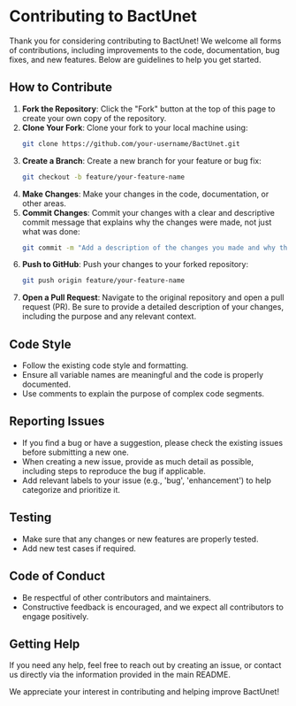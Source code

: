 # Contributing to BactUnet

Thank you for considering contributing to BactUnet! We welcome all forms of contributions, including improvements to the code, documentation, bug fixes, and new features. Below are guidelines to help you get started.

## How to Contribute

1. **Fork the Repository**: Click the "Fork" button at the top of this page to create your own copy of the repository.
2. **Clone Your Fork**: Clone your fork to your local machine using:
   ```bash
   git clone https://github.com/your-username/BactUnet.git
   ```
3. **Create a Branch**: Create a new branch for your feature or bug fix:
   ```bash
   git checkout -b feature/your-feature-name
   ```
4. **Make Changes**: Make your changes in the code, documentation, or other areas.
5. **Commit Changes**: Commit your changes with a clear and descriptive commit message that explains why the changes were made, not just what was done:
   ```bash
   git commit -m "Add a description of the changes you made and why they were necessary"
   ```
6. **Push to GitHub**: Push your changes to your forked repository:
   ```bash
   git push origin feature/your-feature-name
   ```
7. **Open a Pull Request**: Navigate to the original repository and open a pull request (PR). Be sure to provide a detailed description of your changes, including the purpose and any relevant context.

## Code Style
- Follow the existing code style and formatting.
- Ensure all variable names are meaningful and the code is properly documented.
- Use comments to explain the purpose of complex code segments.

## Reporting Issues
- If you find a bug or have a suggestion, please check the existing issues before submitting a new one.
- When creating a new issue, provide as much detail as possible, including steps to reproduce the bug if applicable.
- Add relevant labels to your issue (e.g., 'bug', 'enhancement') to help categorize and prioritize it.

## Testing
- Make sure that any changes or new features are properly tested.
- Add new test cases if required.

## Code of Conduct
- Be respectful of other contributors and maintainers.
- Constructive feedback is encouraged, and we expect all contributors to engage positively.

## Getting Help
If you need any help, feel free to reach out by creating an issue, or contact us directly via the information provided in the main README.

We appreciate your interest in contributing and helping improve BactUnet!